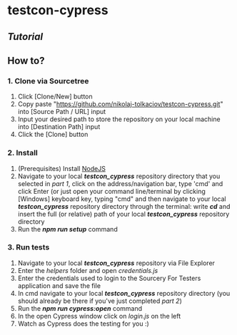 # testcon-cypress
## _Tutorial_
## How to?
### 1. Clone via Sourcetree

1. Click [Clone/New] button
2. Copy paste "https://github.com/nikolaj-tolkaciov/testcon-cypress.git" into [Source Path / URL] input
3. Input your desired path to store the repository on your local machine into [Destination Path] input 
4. Click the [Clone] button

### 2. Install

1. (Prerequisites) Install <a href="https://nodejs.org/en/download/">NodeJS</a> 
2. Navigate to your local ***testcon_cypress*** repository directory that you selected in _part 1_, click on the address/navigation bar, type 'cmd' and click Enter (or just open your command line/terminal by clicking [Windows] keyboard key, typing "cmd" and then navigate to your local ***testcon_cypress*** repository directory through the terminal: write ***cd*** and insert the full (or relative) path of your local ***testcon_cypress*** repository directory
3. Run the ***npm run setup*** command

### 3. Run tests

1. Navigate to your local ***testcon_cypress*** repository via File Explorer
2. Enter the _helpers_ folder and open _credentials.js_
3. Enter the credentials used to login to the Sourcery For Testers application and save the file
4. In cmd navigate to your local ***testcon_cypress*** repository directory (you should already be there if you've just completed _part 2_)
5. Run the ***npm run cypress:open*** command
6. In the open Cypress window click on _login.js_ on the left
7. Watch as Cypress does the testing for you :)

